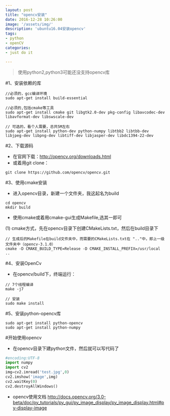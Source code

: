 ```yaml
---
layout: post
title: "opencv安装"
date: 2016-12-28 10:26:00
image: '/assets/img/'
description: 'ubuntu16.04安装opencv'
tags:
- python
- openCV 
categories:
- just do it

---
```


> 使用python2,python3可能还没支持opencv库

#1、安装依赖的库
```
//必须的，gcc编译环境
sudo apt-get install build-essential   

//必须的,包括cmake等工具
sudo apt-get install cmake git libgtk2.0-dev pkg-config libavcodec-dev libavformat-dev libswscale-dev   

// 可选的，看个人需要，总共5M左右
sudo apt-get install python-dev python-numpy libtbb2 libtbb-dev libjpeg-dev libpng-dev libtiff-dev libjasper-dev libdc1394-22-dev   
```

#2、下载源码

- 在官网下载：http://opencv.org/downloads.html
- 或着用git clone：
```
git clone https://github.com/opencv/opencv.git
```

#3、使用cmake安装
- 进入opencv目录，新建一个文件夹，我这起名为build
```
cd opencv
mkdir build
```

- 使用cmake或着用cmake-gui生成Makefile,选其一即可 

(1) cmake方式，先在opencv目录下创建CMakeLists.txt，然后在build目录下
```
// 生成后的Makefile在build文件夹中，而需要的CMakeLists.txt在 ".."中，即上一级文件夹中（opencv-3.1.0）
cmake -D CMAKE_BUILD_TYPE=Release -D CMAKE_INSTALL_PREFIX=/usr/local ..

```

#4、安装OpenCv

- 在opencv/build下，终端运行：
```
// 7个线程编译
make -j7
 
// 安装
sudo make install
```

#5、安装python-opencv库

```
sudo apt-get install python-opencv
sudo apt-get install python-numpy
```

#开始使用opencv
- 在opencv目录下建python文件，然后就可以写代码了
```python
#encoding:UTF-8
import numpy
import cv2
img=cv2.imread('test.jpg',0)
cv2.imshow('image',img)
cv2.waitKey(0)
cv2.destroyAllWindows()
```

- opencv使用文档 http://docs.opencv.org/3.0-beta/doc/py_tutorials/py_gui/py_image_display/py_image_display.html#py-display-image